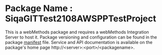 # Package Name : SiqaGITTest2108AWSPPTestProject
This is a webMethods package and requires a webMethods Integration Server to host it. Package versioning and configuration can be found in the package [manifest](./SiqaGITTest2108AWSPPTestProject/manifest.v3) file. Service and API documentation is available on the package's home page http://&lt;server&gt;:&lt;port&gt;/&lt;packagename>.
